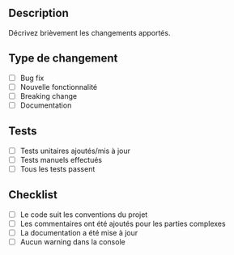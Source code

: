 ## Description
Décrivez brièvement les changements apportés.

## Type de changement
- [ ] Bug fix
- [ ] Nouvelle fonctionnalité
- [ ] Breaking change
- [ ] Documentation

## Tests
- [ ] Tests unitaires ajoutés/mis à jour
- [ ] Tests manuels effectués
- [ ] Tous les tests passent

## Checklist
- [ ] Le code suit les conventions du projet
- [ ] Les commentaires ont été ajoutés pour les parties complexes
- [ ] La documentation a été mise à jour
- [ ] Aucun warning dans la console
